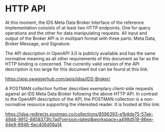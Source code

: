# HTTP API
At this moment, the IDS Meta Data Broker Interface of the reference Implementation consists of at least two HTTP endpoints. One for query operations and the other for data manipulating requests. All input and output of the Broker API is in multipart format with three parts: Meta Data, Broker Message, and Signature.<p>
The API description in OpenAPI 3.0 is publicly available and has the same normative meaning as all other requirements of this document as far as the HTTP binding is concerned. The currently valid version of the API description is too large for this document but can be found at this link:<p>
https://app.swaggerhub.com/apis/idsa/IDS-Broker/<p>
A POSTMAN collection further describes exemplary client-side requests against an IDS Meta Data Broker following the above HTTP API. In contrast to the OpenAPI description of the API, the POSTMAN collection is a non-normative resource supporting the interested reader. It is hosted at this link:<p>
https://idsa-redirects.postman.co/collections/8586393-e1b4de75-57ae-49d4-9912-8858373fc7ad?version=latest&workspace=a498d519-86ee-44e9-8946-6ec406d08a14
